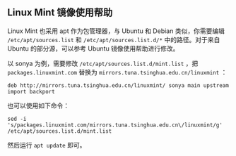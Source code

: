 ## Linux Mint 镜像使用帮助

Linux Mint 也采用 apt 作为包管理器，与 Ubuntu 和 Debian 类似，你需要编辑 `/etc/apt/sources.list` 和 `/etc/apt/sources.list.d/*` 中的路径。对于来自 Ubuntu 的部分源，可以参考 Ubuntu 镜像使用帮助进行修改。

以 sonya 为例，需要修改 `/etc/apt/sources.list.d/mint.list` ，把 `packages.linuxmint.com` 替换为 `mirrors.tuna.tsinghua.edu.cn/linuxmint` ：

```
deb http://mirrors.tuna.tsinghua.edu.cn/linuxmint/ sonya main upstream import backport
```

也可以使用如下命令：

```
sed -i 's/packages.linuxmint.com/mirrors.tuna.tsinghua.edu.cn\/linuxmint/g' /etc/apt/sources.list.d/mint.list
```

然后运行 `apt update` 即可。